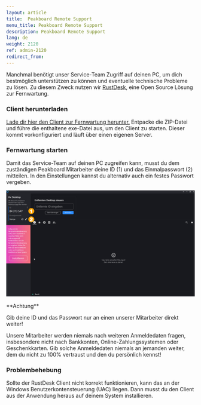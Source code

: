 ```yaml
---
layout: article
title:  Peakboard Remote Support
menu_title: Peakboard Remote Support
description: Peakboard Remote Support
lang: de
weight: 2120
ref: admin-2120
redirect_from:
---
```


Manchmal benötigt unser Service-Team Zugriff auf deinen PC, um dich bestmöglich unterstützen zu können und eventuelle technische Probleme zu lösen. Zu diesem Zweck nutzen wir [RustDesk](https://rustdesk.com/), eine Open Source Lösung zur Fernwartung.

### Client herunterladen

[Lade dir hier den Client zur Fernwartung herunter.](https://peakboard.com/download/RemoteSupport.zip)
Entpacke die ZIP-Datei und führe die enthaltene exe-Datei aus, um den Client zu starten.
Dieser kommt vorkonfiguriert und läuft über einen eigenen Server.

### Fernwartung starten

Damit das Service-Team auf deinen PC zugreifen kann, musst du dem zuständigen Peakboard Mitarbeiter deine ID (1) und das Einmalpasswort (2) mitteilen. In den Einstellungen kannst du alternativ auch ein festes Passwort vergeben.

![Fernwartung starten](/assets/images/admin/remotesupport/de-remotesupport-01.png)

<div class="box-warning" markdown="1">
**Achtung**

Gib deine ID und das Passwort nur an einen unserer Mitarbeiter direkt weiter!

Unsere Mitarbeiter werden niemals nach weiteren Anmeldedaten fragen, insbesondere nicht nach Bankkonten, Online-Zahlungssystemen oder Geschenkkarten. Gib solche Anmeldedaten niemals an jemanden weiter, dem du nicht zu 100% vertraust und den du persönlich kennst!
</div>

### Problembehebung

Sollte der RustDesk Client nicht korrekt funktionieren, kann das an der Windows Benutzerkontensteuerung (UAC) liegen. Dann musst du den Client aus der Anwendung heraus auf deinem System installieren.
